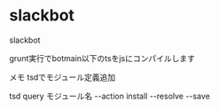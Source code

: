 # slackbot
slackbot

grunt実行でbotmain以下のtsをjsにコンパイルします

メモ tsdでモジュール定義追加

tsd query モジュール名 --action install --resolve --save

